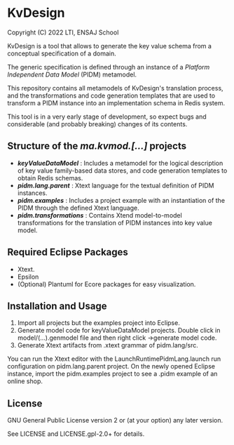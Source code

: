 # KvDesign

Copyright (C)  2022 LTI, ENSAJ School

KvDesign is a tool that allows to generate the key value schema from a conceptual specification of a domain.

The generic specification is defined through an instance of a *Platform Independent Data Model* (PIDM) metamodel.

This repository contains all metamodels of KvDesign's translation process, and the transformations and code generation templates that are used to transform a PIDM instance into an implementation schema in Redis system.

This tool is in a very early stage of development, so expect bugs and considerable (and probably breaking) changes of its contents.

## Structure of the *ma.kvmod.\[...\]* projects

- ***keyValueDataModel*** : Includes a metamodel for the logical description of key value family-based data stores, and code generation templates to obtain Redis schemas.
- ***pidm.lang.parent*** : Xtext language for the textual definition of PIDM instances.
- ***pidm.examples*** : Includes a project example with an instantiation of the PIDM through the defined Xtext language.
- ***pidm.transformations*** : Contains Xtend model-to-model transformations for the translation of PIDM instances into key value model.

## Required Eclipse Packages

- Xtext.
- Epsilon
- (Optional) Plantuml for Ecore packages for easy visualization.

## Installation and Usage

1. Import all projects but the examples project into Eclipse.
2. Generate model code for keyValueDataModel projects. Double click in model/(...).genmodel file and then right click ->generate model code.
3. Generate Xtext artifacts from .xtext grammar of pidm.lang/src.

You can run the Xtext editor with the LaunchRuntimePidmLang.launch run configuration on pidm.lang.parent project. On the newly opened Eclipse instance, import the pidm.examples project to see a .pidm example of an online shop.

## License

GNU General Public License version 2 or (at your option) any later version.

See LICENSE and LICENSE.gpl-2.0+ for details.
